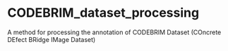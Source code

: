 # CODEBRIM_dataset_processing
A method for processing the annotation of CODEBRIM Dataset (COncrete DEfect BRidge IMage Dataset)

